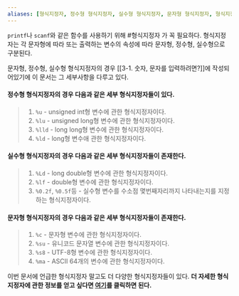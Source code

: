 ```yaml
---
aliases: [형식지정자, 정수형 형식지정자, 실수형 형식지정자, 문자형 형식지정자, 형식지정자에 관하여]
---
```


`printf`나 `scanf`와 같은 함수를 사용하기 위해 #형식지정자 가 꼭 필요하다. 형식지정자는 각 문자형에 따라 또는 출력하는 변수의 속성에 따라 문자형, 정수형, 실수형으로 구분된다.

문자형, 정수형, 실수형 형식지정자의 경우 [[3-1. 숫자, 문자를 입력하려면?]]에 작성되어있기에 이 문서는 
그 세부사항을 다루고 있다.

#### 정수형 형식지정자의 경우 다음과 같은 세부 형식지정자들이 있다.
>1. `%u` - unsigned int형 변수에 관한 형식지정자이다.
>2. `%lu` - unsigned long형 변수에 관한 형식지정자이다.
>3. `%lld` - long long형 변수에 관한 형식지정자이다.
>4.  `%ld` - long형 변수애 관한 형식지정자이다.


#### 실수형 형식지정자의 경우 다음과 같은 세부 형식지정자들이 존재한다.
>1. `%Ld` - long double형 변수에 관한 형식지정자이다.
>2. `%lf` - double형 변수에 관한 형식지정자이다.
>3. `%0.2f`, `%0.5f`등 - 실수형 변수를 수소점 몇번째자리까지 나타내는지를 지정하는 형식지정자이다. 


#### 문자형 형식지정자의 경우 다음과 같은 세부 형식지정자들이 존재한다.
>1. `%c` - 문자형 변수에 관한 형식지정자이다.
>2.  `%su` - 유니코드 문자열 변수에 관한 형식지정자이다.
>3.  `%s8` - UTF-8형 변수에 관한 형식지정자이다.
>4.  `%ma` - ASCII 64개의 변수에 관한 형식지정자이다.


이번 문서에 언급한 형식지정자 말고도 더 다양한 형식지정자들이 있다.
**더 자세한 형식지정자에 관한 정보를 얻고 싶다면 <a href="https://mgoons.tistory.com/6">여기</a>를 클릭하면 된다.**

